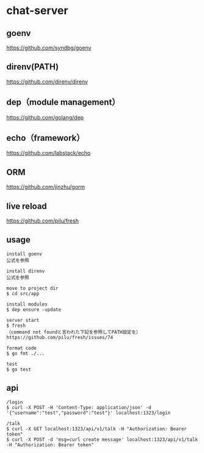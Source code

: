 # chat-server

## goenv

https://github.com/syndbg/goenv

## direnv(PATH)

https://github.com/direnv/direnv

## dep（module management）

https://github.com/golang/dep

## echo（framework）

https://github.com/labstack/echo

## ORM

https://github.com/jinzhu/gorm

## live reload

https://github.com/pilu/fresh

## usage

```
install goenv
公式を参照

install direnv
公式を参照

move to project dir
$ cd src/app

install modules
$ dep ensure -update

server start
$ fresh
（command not foundと言われた下記を参照してPATH設定を）
https://github.com/pilu/fresh/issues/74

format code
$ go fmt ./...

test
$ go test
```

## api

```
/login
$ curl -X POST -H 'Content-Type: application/json' -d '{"username":"test","password":"test"}' localhost:1323/login

/talk
$ curl -X GET localhost:1323/api/v1/talk -H "Authorization: Bearer token"
$ curl -X POST -d 'msg=curl create message' localhost:1323/api/v1/talk -H "Authorization: Bearer token"
```
